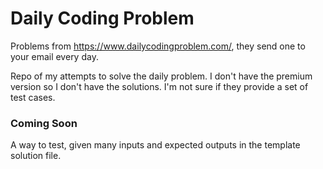 # Daily Coding Problem

Problems from https://www.dailycodingproblem.com/, they send one to your email every day.

Repo of my attempts to solve the daily problem. I don't have the premium version so I don't have the solutions. I'm not sure if they provide a set of test cases.

### Coming Soon
A way to test, given many inputs and expected outputs in the template solution file.